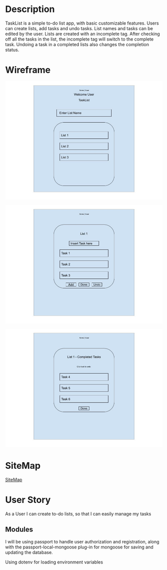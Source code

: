 # Description  

TaskList is a simple to-do list app, with basic customizable features. Users can create lists, add tasks and undo tasks. List names and tasks can be edited by the user. Lists are created with an incomplete tag. After checking off all the tasks in the list, the incomplete tag will switch to the complete task. Undoing a task in a completed lists also changes the completion status.

# Wireframe

![Lists](/docs/AIT-Project-Wireframe.jpg/?raw=true "Main Page")

![Tasks](/docs/AIT-Project-Wireframe-Second-Form.jpg?raw=true "Add Tasks Page")

![Completed Tasks](/docs/AIT-Project-Wireframe-Undo-Page.jpg?raw=true "Completed Tasks Page")

# SiteMap

[SiteMap](https://www.gloomaps.com/Tcnf7p7tMJ)

# User Story

As a User I can create to-do lists, so that I can easily manage my tasks

## Modules

I will be using passport to handle user authorization and registration, along with the passport-local-mongoose plug-in for mongoose for saving and updating the database. 

Using dotenv for loading environment variables

